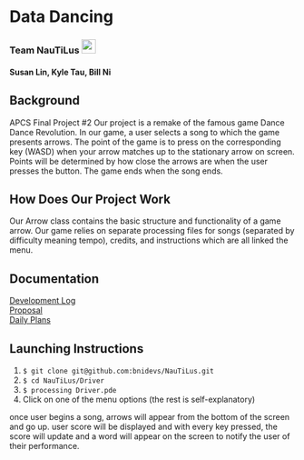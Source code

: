 # Data Dancing
### Team NauTiLus <img src="https://allabouttheatre.org/wp-content/uploads/2018/03/Yellow-Submarine.png" height="25"> 
#### Susan Lin, Kyle Tau, Bill Ni

## Background
APCS Final Project #2
Our project is a remake of the famous game Dance Dance Revolution. In our game, a user selects a song to which the game presents arrows. The point of the game is to press on the corresponding key (WASD) when your arrow matches up to the stationary arrow on screen. Points will be determined by how close the arrows are when the user presses the button. The game ends when the song ends.

## How Does Our Project Work
Our Arrow class contains the basic structure and functionality of a game arrow.
Our game relies on separate processing files for songs (separated by difficulty meaning tempo), credits, and instructions which are all linked the menu. 

## Documentation
<a href="https://github.com/bnidevs/NauTiLus/blob/master/docs/devlog.txt">Development Log</a> <br>
<a href="https://github.com/bnidevs/NauTiLus/blob/master/docs/proposal.pdf">Proposal</a> <br>
<a href="https://github.com/bnidevs/NauTiLus/tree/master/docs/plan">Daily Plans</a> <br>

## Launching Instructions
1. ```$ git clone git@github.com:bnidevs/NauTiLus.git```
2. ```$ cd NauTiLus/Driver```
3. ```$ processing Driver.pde```
4. Click on one of the menu options (the rest is self-explanatory)

once user begins a song, arrows will appear from the bottom of the screen and go up. user score will be displayed and with every key pressed, the score will update and a word will appear on the screen to notify the user of their performance.
